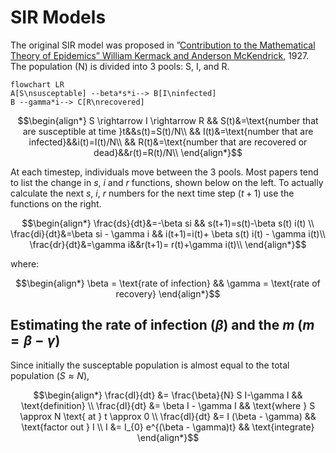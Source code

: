 # SIR Models

The original SIR model was proposed in ”[Contribution to the Mathematical Theory of Epidemics” William Kermack and Anderson McKendrick](https://doi.org/10.1098/rspa.1927.0118), 1927. The population (N) is divided into 3 pools: S, I, and R.

```mermaid
flowchart LR
A[S\nsusceptable] --beta*s*i--> B[I\ninfected]
B --gamma*i--> C[R\nrecovered]
```

$$\begin{align*}
S \rightarrow I \rightarrow R && S(t)&=\text{number that are susceptible at time }t&&s(t)=S(t)/N\\
 && I(t)&=\text{number that are infected}&&i(t)=I(t)/N\\
  && R(t)&=\text{number that are recovered or dead}&&r(t)=R(t)/N\\
  \end{align*}$$

At each timestep, individuals move between the 3 pools. Most papers tend to list the change in $s$, $i$ and $r$ functions, shown below on the left. To actually calculate the next $s$, $i$, $r$ numbers for the next time step $(t + 1)$ use the functions on the right.

$$\begin{align*}
\frac{ds}{dt}&=-\beta si && s(t+1)=s(t)-\beta s(t) i(t) \\
\frac{di}{dt}&=\beta si - \gamma i && i(t+1)=i(t)+ \beta s(t) i(t) - \gamma i(t)\\ 
\frac{dr}{dt}&=\gamma i&&r(t+1)= r(t)+\gamma i(t)\\
\end{align*}$$

where: 

$$\begin{align*}
\beta = \text{rate of infection} &&
\gamma = \text{rate of recovery}
\end{align*}$$

## Estimating the rate of infection ($\beta$) and the $m$ ($m=\beta-\gamma$)

Since initially the susceptable population is almost equal to the total population ($S \approx N$), 

$$\begin{align*}
\frac{dI}{dt} &= \frac{\beta}{N} S I-\gamma I  && \text{definition} \\
\frac{dI}{dt} &= \beta I - \gamma I  && \text{where } S \approx N \text{ at } t \approx 0 \\
\frac{dI}{dt} &= I (\beta - \gamma)  && \text{factor out } I \\
I &= I_{0} e^{(\beta - \gamma)t} && \text{integrate}
\end{align*}$$

<!-- Attempts that did not work exactly right
$$S \rightarrow I \rightarrow R && S(t)&=\text{number that are susceptible at time }t&&s(t)=S(t)/N\\
 && I(t)&=\text{number that are infected}&&i(t)=I(t)/N\\
  && R(t)&=\text{number that are recovered or dead}&&r(t)=R(t)/N\\$$
  
$$
S \rightarrow I \rightarrow R && S(t)&=\text{number that are susceptible at time }t&&s(t)=S(t)/N\\
 && I(t)&=\text{number that are infected}&&i(t)=I(t)/N\\
  && R(t)&=\text{number that are recovered or dead}&&r(t)=R(t)/N\\
  $$
  
$$\begin{eqnarray} 
S \rightarrow I \rightarrow R && S(t)&=\text{number that are susceptible at time }t&&s(t)=S(t)/N\\
 && I(t)&=\text{number that are infected}&&i(t)=I(t)/N\\
  && R(t)&=\text{number that are recovered or dead}&&r(t)=R(t)/N\\
  \end{eqnarray}$$-->
  

